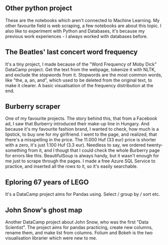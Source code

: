 ## Other python project
These are the notebooks which aren't connected to Machine Learning. My other favourite field is web scraping, a few notebooks are about this topic. I also like to experiment with Python and Databases, it's because my previous work experiences - I always worked with databases before.

## The Beatles' last concert word frequency
It's a tiny project, I made because of the "Word Frequency of Moby Dick" DataCamp project. Get the text from the webpage, tokenize it with NLTK, and exclude the stopwords from it. Stopwords are the most common words, like "the, a, an, and", which used to be deleted from the original text, to make it clearer. A basic visualisation of the frequency distribution at the end.

## Burberry scraper
One of my favourite projects. The story behind this, that from a Facebook ad, I saw that Burberry introduced their make-up line in Hungary. And because it's my favourite fashion brand, I wanted to check, how much is a lipstick, to buy one for my girlfriend. I went to the page, and realized, that there's a misspelling in the price. The 11.000 Huf (33 eur) price is shorter with a zero, it's just 1.100 Huf (3.3 eur). Needless to say, we ordered twenty-something from it, and I thougt that I could check the whole Burberry page for errors like this.
BeautifulSoup is always handy, but it wasn't enough for me just to scrape through the pages. I made a free Azure SQL Service to practice, and inserted all the rows to it, so it's easily searchable.

## Eploring 67 years of LEGO
It's a DataCamp project aims for Pandas using. Select / group by / sort etc.

## John Snow's ghost map
Another DataCamp project about John Snow, who was the first "Data Scientist". The project aims for pandas practicing, create new columns, rename them, and make list from columns. Folium and Bokeh is the two visualisation librarier which were new to me.
